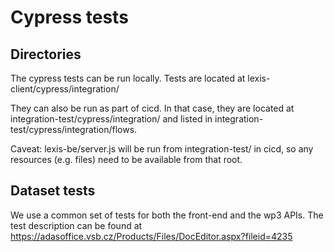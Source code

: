 # Cypress tests

## Directories
The cypress tests can be run locally. Tests are located at
lexis-client/cypress/integration/

They can also be run as part of cicd. In that case, they are located at
integration-test/cypress/integration/
and listed in
integration-test/cypress/integration/flows.

Caveat: lexis-be/server.js will be run from integration-test/ in cicd,
so any resources (e.g. files) need to be available from that root. 

## Dataset tests

We use a common set of tests for both the front-end and the wp3 APIs.
The test description can be found at
https://adasoffice.vsb.cz/Products/Files/DocEditor.aspx?fileid=4235
